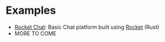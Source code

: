 # Examples

- [Rocket Chat](./rocket-chat): Basic Chat platform built using [Rocket](https://rocket.rs) (Rust)
- MORE TO COME
